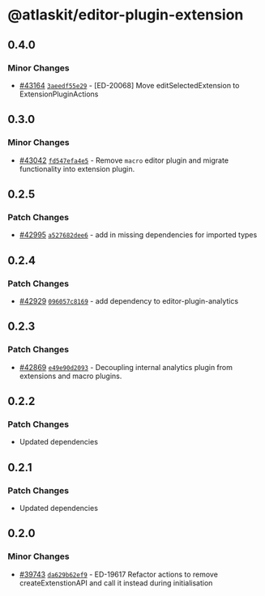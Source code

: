 # @atlaskit/editor-plugin-extension

## 0.4.0

### Minor Changes

- [#43164](https://bitbucket.org/atlassian/atlassian-frontend/pull-requests/43164) [`3aeedf55e29`](https://bitbucket.org/atlassian/atlassian-frontend/commits/3aeedf55e29) - [ED-20068] Move editSelectedExtension to ExtensionPluginActions

## 0.3.0

### Minor Changes

- [#43042](https://bitbucket.org/atlassian/atlassian-frontend/pull-requests/43042) [`fd547efa4e5`](https://bitbucket.org/atlassian/atlassian-frontend/commits/fd547efa4e5) - Remove `macro` editor plugin and migrate functionality into extension plugin.

## 0.2.5

### Patch Changes

- [#42995](https://bitbucket.org/atlassian/atlassian-frontend/pull-requests/42995) [`a527682dee6`](https://bitbucket.org/atlassian/atlassian-frontend/commits/a527682dee6) - add in missing dependencies for imported types

## 0.2.4

### Patch Changes

- [#42929](https://bitbucket.org/atlassian/atlassian-frontend/pull-requests/42929) [`096057c8169`](https://bitbucket.org/atlassian/atlassian-frontend/commits/096057c8169) - add dependency to editor-plugin-analytics

## 0.2.3

### Patch Changes

- [#42869](https://bitbucket.org/atlassian/atlassian-frontend/pull-requests/42869) [`e49e90d2093`](https://bitbucket.org/atlassian/atlassian-frontend/commits/e49e90d2093) - Decoupling internal analytics plugin from extensions and macro plugins.

## 0.2.2

### Patch Changes

- Updated dependencies

## 0.2.1

### Patch Changes

- Updated dependencies

## 0.2.0

### Minor Changes

- [#39743](https://bitbucket.org/atlassian/atlassian-frontend/pull-requests/39743) [`da629b62ef9`](https://bitbucket.org/atlassian/atlassian-frontend/commits/da629b62ef9) - ED-19617 Refactor actions to remove createExtenstionAPI and call it instead during initialisation

